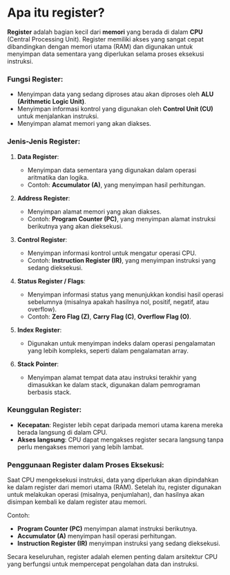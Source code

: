 # Apa itu register?

**Register** adalah bagian kecil dari **memori** yang berada di dalam **CPU** (Central Processing Unit). Register memiliki akses yang sangat cepat dibandingkan dengan memori utama (RAM) dan digunakan untuk menyimpan data sementara yang diperlukan selama proses eksekusi instruksi.  

### **Fungsi Register**:
- Menyimpan data yang sedang diproses atau akan diproses oleh **ALU (Arithmetic Logic Unit)**.
- Menyimpan informasi kontrol yang digunakan oleh **Control Unit (CU)** untuk menjalankan instruksi.
- Menyimpan alamat memori yang akan diakses.

### **Jenis-Jenis Register**:
1. **Data Register**:
   - Menyimpan data sementara yang digunakan dalam operasi aritmatika dan logika.
   - Contoh: **Accumulator (A)**, yang menyimpan hasil perhitungan.

2. **Address Register**:
   - Menyimpan alamat memori yang akan diakses.
   - Contoh: **Program Counter (PC)**, yang menyimpan alamat instruksi berikutnya yang akan dieksekusi.
   
3. **Control Register**:
   - Menyimpan informasi kontrol untuk mengatur operasi CPU.
   - Contoh: **Instruction Register (IR)**, yang menyimpan instruksi yang sedang dieksekusi.

4. **Status Register / Flags**:
   - Menyimpan informasi status yang menunjukkan kondisi hasil operasi sebelumnya (misalnya apakah hasilnya nol, positif, negatif, atau overflow).
   - Contoh: **Zero Flag (Z)**, **Carry Flag (C)**, **Overflow Flag (O)**.

5. **Index Register**:
   - Digunakan untuk menyimpan indeks dalam operasi pengalamatan yang lebih kompleks, seperti dalam pengalamatan array.

6. **Stack Pointer**:
   - Menyimpan alamat tempat data atau instruksi terakhir yang dimasukkan ke dalam stack, digunakan dalam pemrograman berbasis stack.

### **Keunggulan Register**:
- **Kecepatan**: Register lebih cepat daripada memori utama karena mereka berada langsung di dalam CPU.
- **Akses langsung**: CPU dapat mengakses register secara langsung tanpa perlu mengakses memori yang lebih lambat.

### **Penggunaan Register dalam Proses Eksekusi**:
Saat CPU mengeksekusi instruksi, data yang diperlukan akan dipindahkan ke dalam register dari memori utama (RAM). Setelah itu, register digunakan untuk melakukan operasi (misalnya, penjumlahan), dan hasilnya akan disimpan kembali ke dalam register atau memori. 

Contoh:
- **Program Counter (PC)** menyimpan alamat instruksi berikutnya.
- **Accumulator (A)** menyimpan hasil operasi perhitungan.
- **Instruction Register (IR)** menyimpan instruksi yang sedang dieksekusi.

Secara keseluruhan, register adalah elemen penting dalam arsitektur CPU yang berfungsi untuk mempercepat pengolahan data dan instruksi.